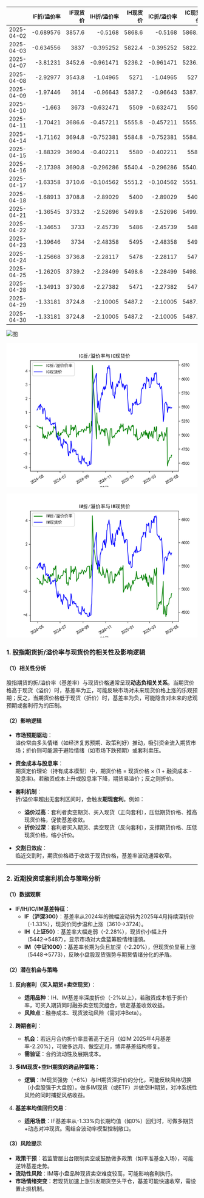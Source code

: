 |            |   IF折/溢价率 |   IF现货价 |   IH折/溢价率 |   IH现货价 |   IC折/溢价率 |   IC现货价 |   IH折/溢价率 |   IH现货价 |
|:-----------|--------------:|-----------:|--------------:|-----------:|--------------:|-----------:|--------------:|-----------:|
| 2025-04-02 |     -0.689576 |     3857.6 |     -0.5168   |     5868.6 |     -0.5168   |     5868.6 |      -2.82374 |     6100   |
| 2025-04-03 |     -0.634556 |     3837   |     -0.395252 |     5822.4 |     -0.395252 |     5822.4 |      -2.76398 |     6031.8 |
| 2025-04-07 |     -3.81231  |     3452.6 |     -0.961471 |     5236.2 |     -0.961471 |     5236.2 |      -1.16153 |     5432.6 |
| 2025-04-08 |     -2.92977  |     3543.8 |     -1.04965  |     5271   |     -1.04965  |     5271   |      -3.91353 |     5313.6 |
| 2025-04-09 |     -1.97446  |     3614   |     -0.96643  |     5387.2 |     -0.96643  |     5387.2 |      -3.9405  |     5429.6 |
| 2025-04-10 |     -1.663    |     3673   |     -0.632471 |     5509   |     -0.632471 |     5509   |      -3.56785 |     5578.2 |
| 2025-04-11 |     -1.70421  |     3686.6 |     -0.457211 |     5555.8 |     -0.457211 |     5555.8 |      -3.2409  |     5672.2 |
| 2025-04-14 |     -1.71162  |     3694.8 |     -0.752381 |     5584.8 |     -0.752381 |     5584.8 |      -4.13446 |     5693   |
| 2025-04-15 |     -1.88329  |     3690.4 |     -0.402211 |     5580   |     -0.402211 |     5580   |      -3.95041 |     5680.4 |
| 2025-04-16 |     -2.17398  |     3690.8 |     -0.296286 |     5540.4 |     -0.296286 |     5540.4 |      -3.98173 |     5603   |
| 2025-04-17 |     -1.63358  |     3710.6 |     -0.104562 |     5551.2 |     -0.104562 |     5551.2 |      -3.18113 |     5653.8 |
| 2025-04-18 |     -1.68913  |     3708.8 |     -2.89029  |     5400   |     -2.89029  |     5400   |      -3.25269 |     5642   |
| 2025-04-21 |     -1.36545  |     3733.2 |     -2.52696  |     5499.8 |     -2.52696  |     5499.8 |      -3.06818 |     5770   |
| 2025-04-22 |     -1.34653  |     3733   |     -2.45739  |     5486   |     -2.45739  |     5486   |      -3.02072 |     5769.6 |
| 2025-04-23 |     -1.39646  |     3734   |     -2.48358  |     5495   |     -2.48358  |     5495   |      -2.75012 |     5820   |
| 2025-04-24 |     -1.25668  |     3736.8 |     -2.28117  |     5478   |     -2.28117  |     5478   |      -2.58556 |     5767.4 |
| 2025-04-25 |     -1.26205  |     3739.2 |     -2.28499  |     5498.6 |     -2.28499  |     5498.6 |      -2.57433 |     5786.6 |
| 2025-04-28 |     -1.34913  |     3730.6 |     -2.27382  |     5471   |     -2.27382  |     5471   |      -2.51923 |     5729   |
| 2025-04-29 |     -1.33181  |     3724.8 |     -2.10005  |     5487.2 |     -2.10005  |     5487.2 |      -2.19842 |     5773.6 |
| 2025-04-30 |     -1.33181  |     3724.8 |     -2.10005  |     5487.2 |     -2.10005  |     5487.2 |      -2.19842 |     5773.6 |![图](Stock_index_IF.png)

![图](Stock_index_IH.png)

![图](Stock_index_IC.png)

![图](Stock_index_IM.png)



### 1. 股指期货折/溢价率与现货价的相关性及影响逻辑

#### （1）相关性分析
股指期货的折/溢价率（基差率）与现货价格通常呈现**动态负相关关系**。当期货价格高于现货（溢价）时，基差率为正，可能反映市场对未来现货价格上涨的乐观预期；反之，当期货价格低于现货（折价）时，基差率为负，可能隐含对未来的悲观预期或套利行为的压制。

#### （2）影响逻辑
- **市场预期驱动**：  
  溢价常由多头情绪（如经济复苏预期、政策利好）推动，吸引资金流入期货市场；折价则可能源于避险情绪（如市场下跌预期）或套利卖压。
  
- **资金成本与股息率**：  
  期货定价理论（持有成本模型）中，期货价格 = 现货价格 × (1 + 融资成本 - 股息率)。若融资成本上升或股息率下降，期货易溢价；反之则折价。

- **套利机制**：  
  折/溢价率超出无套利区间时，会触发**期现套利**。例如：
  - **溢价过高**：套利者卖空期货、买入现货（正向套利），压低期货价格、推高现货价格，促使基差收敛。
  - **折价过深**：套利者买入期货、卖空现货（反向套利），支撑期货价格、压低现货价格，缩小折价。

- **交割日效应**：  
  临近交割时，期货价格趋于收敛于现货价格，基差率波动通常收窄。

---

### 2. 近期投资或套利机会与策略分析

#### （1）数据观察
- **IF/IH/IC/IM基差特征**：  
  - **IF（沪深300）**：基差率从2024年的微幅波动转为2025年4月持续深折价（-1.33%），现货价同步温和上涨（3610→3724）。  
  - **IH（上证50）**：基差率大幅走弱（-2.28%），现货价小幅上升（5442→5487），显示市场对大盘蓝筹股情绪谨慎。  
  - **IM（中证1000）**：基差率长期为负且加深（-2.20%），但现货价显著上涨（5448→5773），反映小盘股现货强势与期货情绪分化的矛盾。

#### （2）潜在机会与策略
1. **反向套利（买入期货+卖空现货）**：  
   - **适用品种**：IH、IM基差率深度折价（-2%以上），若融资成本低于折价率，可买入期货同时融券卖空现货组合，锁定基差收敛收益。  
   - **风险点**：融券成本、现货波动风险（需对冲Beta）。

2. **跨期套利**：  
   - **机会**：若远月合约折价率显著高于近月（如IM 2025年4月基差率-2.20%），可做多远月、做空近月，博弈基差结构修复。  
   - **需验证**：合约流动性及展期成本。

3. **多IM现货+空IH期货的跨品种策略**：  
   - **逻辑**：IM现货强势（+6%）与IH期货深折价的分化，可能反映风格切换（小盘股强于大盘股）。做多IM现货（或ETF）并做空IH期货，对冲系统性风险的同时捕捉风格收益。  

4. **基差率均值回归交易**：  
   - **适用场景**：IF基差率从-1.33%向长期均值（如0%）回归时，可做多期货+动态对冲现货。需结合波动率模型控制敞口。

#### （3）风险提示
- **政策干预**：若监管层出台限制卖空或鼓励做多政策（如平准基金入场），可能逆转基差走势。  
- **流动性风险**：IM等小盘品种现货卖空难度较高，可能影响套利执行。  
- **市场情绪突变**：若现货加速上涨引发期货空头平仓，基差可能快速收窄，需设置止损机制。

